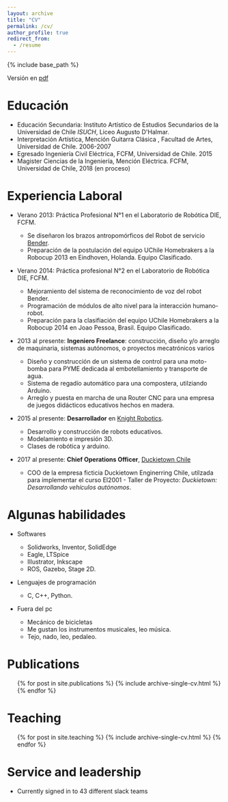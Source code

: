```yaml
---
layout: archive
title: "CV"
permalink: /cv/
author_profile: true
redirect_from:
  - /resume
---
```


{% include base_path %}

Versión en [pdf](../files/cv_grow_dec2017.pdf)

Educación
======
* Educación Secundaria: Instituto Artístico de Estudios Secundarios de la Universidad de Chile *ISUCH*, Liceo Augusto D'Halmar.
* Interpretación Artística, Mención Guitarra Clásica , Facultad de Artes, Universidad de Chile. 2006-2007
* Egresado Ingeniería Civil Eléctrica, FCFM, Universidad de Chile. 2015
* Magister Ciencias de la Ingeniería, Mención Eléctrica. FCFM, Universidad de Chile, 2018 (en proceso)

Experiencia Laboral
======

* Verano 2013: Práctica Profesional N°1 en el Laboratorio de Robótica DIE, FCFM.
  * Se diseñaron los brazos antropomórficos del Robot de servicio [Bender](http://robotica-uchile.amtc.cl/bender-index.html).
  * Preparación de la postulación del equipo UChile Homebrakers a la Robocup 2013 en Eindhoven, Holanda. Equipo Clasificado.

* Verano 2014: Práctica profesional N°2 en el Laboratorio de Robótica DIE, FCFM.
  * Mejoramiento del sistema de reconocimiento de voz del robot Bender.
  * Programación de módulos de alto nivel para la interacción humano-robot.
  * Preparación para la clasifiación del equipo UChile Homebrakers a la Robocup 2014 en Joao Pessoa, Brasil. Equipo Clasificado.

* 2013 al presente: **Ingeniero Freelance**: construcción, diseño y/o arreglo de maquinaria, sistemas autónomos, o proyectos mecatrónicos varios
  * Diseño y construcción de un sistema de control para una moto-bomba para PYME dedicada al embotellamiento y transporte de agua.
  * Sistema de regadío automático para una compostera, utilziando Arduino.
  * Arreglo y puesta en marcha de una Router CNC para una empresa de juegos didácticos educativos hechos en madera.

* 2015 al presente: **Desarrollador** en [Knight Robotics](http://www.knightrobotics.cl/).
  * Desarrollo y construcción de robots educativos.
  * Modelamiento e impresión 3D.
  * Clases de robótica y arduino.

* 2017 al presente: **Chief Operations Officer**, [Duckietown Chile](http://duckietown.cl/)
  * COO de la empresa ficticia Duckietown Enginerring Chile, utilzada para implementar el curso EI2001 - Taller de Proyecto: *Duckietown: Desarrollando vehículos autónomos*.

Algunas habilidades
======
* Softwares
    * Solidworks, Inventor, SolidEdge
    * Eagle, LTSpice
    * Illustrator, Inkscape
    * ROS, Gazebo, Stage 2D.
* Lenguajes de programación
  * C, C++, Python.

* Fuera del pc
  * Mecánico de bicicletas
  * Me gustan los instrumentos musicales, leo música.
  * Tejo, nado, leo, pedaleo.

Publications
======
  <ul>{% for post in site.publications %}
    {% include archive-single-cv.html %}
  {% endfor %}</ul>

<!--
Talks
======
  <ul>{% for post in site.talks %}
    {% include archive-single-talk-cv.html %}
  {% endfor %}</ul>
-->

Teaching
======
  <ul>{% for post in site.teaching %}
    {% include archive-single-cv.html %}
  {% endfor %}</ul>

Service and leadership
======
* Currently signed in to 43 different slack teams
